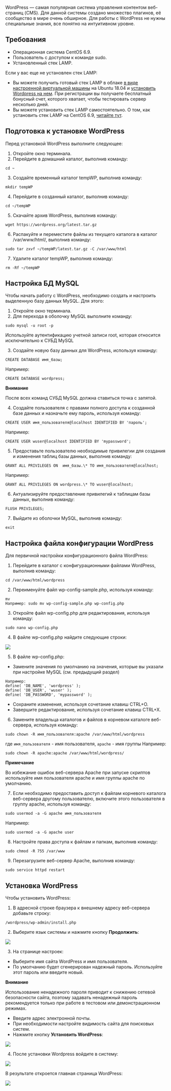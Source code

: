 WordPress — самая популярная система управления контентом веб-страниц (CMS). Для данной системы создано множество плагинов, её сообщество в мире очень обширное. Для работы с WordPress не нужны специальные знания, все понятно на интуитивном уровне.

## Требования

- Операционная система CentOS 6.9.
- Пользователь с доступом к команде sudo.
- Установленный стек LAMP.

Если у вас еще не установлен стек LAMP:

- Вы можете получить готовый стек LAMP в облаке [в виде настроенной виртуальной машины](https://mcs.mail.ru/app/services/marketplace/) на Ubuntu 18.04 и [установить Wordpress на нем](/ru/additionals/cases/cases-wp/case-wp-u18). При регистрации вы получаете бесплатный бонусный счет, которого хватает, чтобы тестировать сервер несколько дней.
- Вы можете установить стек LAMP самостоятельно. О том, как установить стек LAMP на CentOS 6.9, [читайте тут](/ru/additionals/cases/cases-lamp/lamp-cos6).

## Подготовка к установке WordPress

Перед установкой WordPress выполните следующее:

1.  Откройте окно терминала.
2.  Перейдите в домашний каталог, выполнив команду:

```
cd ~
```

3.  Создайте временный каталог tempWP, выполнив команду:

```
mkdir tempWP 
```

4.  Перейдите в созданный каталог, выполнив команду:

```
cd ~/tempWP
```

5.  Скачайте архив WordPress, выполнив команду:

```
wget https://wordpress.org/latest.tar.gz
```

6.  Распакуйте и переместите файлы из текущего каталога в каталог /var/www/html/, выполнив команду:

```
sudo tar zxvf ~/tempWP/latest.tar.gz -C /var/www/html
```

7.  Удалите каталог tempWP, выполнив команду:

```
rm -Rf ~/tempWP
```

## Настройка БД MySQL

Чтобы начать работу с WordPress, необходимо создать и настроить выделенную базу данных MySQL. Для этого:

1.  Откройте окно терминала.
2.  Для перехода в оболочку MySQL выполните команду:

```
sudo mysql -u root -p 
```

Используйте аутентификацию учетной записи root, которая относится исключительно к СУБД MySQL

3.  Создайте новую базу данных для WordPress, используя команду:

```
CREATE DATABASE имя_базы;
```

Например:

```
CREATE DATABASE wordpress;
```

<warn>

**Внимание**

После всех команд СУБД MySQL должна ставиться точка с запятой.

</warn>

4.  Создайте пользователя с правами полного доступа к созданной базе данных и назначьте ему пароль, используя команду:

```
CREATE USER имя_пользователя@localhost IDENTIFIED BY 'пароль';
```

Например:

```
CREATE USER wuser@localhost IDENTIFIED BY 'mypassword';
```

5.  Предоставьте пользователю необходимые привилегии для создания и изменения таблиц базы данных, выполнив команду:

```
GRANT ALL PRIVILEGES ON  имя_базы.\* TO имя_пользователя@localhost;
```

Например:

```
GRANT ALL PRIVILEGES ON wordpress.\* TO wuser@localhost;
```

6.  Актуализируйте предоставление привилегий к таблицам базы данных, выполнив команду:

```
FLUSH PRIVILEGES;
```

7.  Выйдите из оболочки MySQL, выполнив команду:

```
exit
```

## Настройка файла конфигурации WordPress

Для первичной настройки конфигурационного файла WordPress:

1.  Перейдите в каталог с конфигурационными файлами WordPress, выполнив команду:

```
cd /var/www/html/wordpress
```

2.  Переименуйте файл wp-config-sample.php, используя команду:

```
mv 
Например: sudo mv wp-config-sample.php wp-config.php
```

3.  Откройте файл wp-config.php для редактирования, используя команду:

```
sudo nano wp-config.php
```

4.  В файле wp-config.php найдите следующие строки:

![](./assets/1552420163702-1552420163702.png)

5.  В файле wp-config.php:

- Замените значения по умолчанию на значения, которые вы указали при настройке MySQL (см. предыдущий раздел)

```
Например:
define( 'DB_NAME', 'wordpress' );
define( 'DB_USER', 'wuser' );
define( 'DB_PASSWORD', 'mypassword' );
```

- Сохраните изменения, используя сочетание клавиш CTRL+O.
- Завершите редактирование, используя сочетание клавиш CTRL+X.

6.  Замените владельца каталогов и файлов в корневом каталоге веб-сервера, используя команду:

```
sudo chown -R имя_пользователя:apache /var/www/html/wordpress
```

где `имя_пользователя` - имя пользователя, `apache` - имя группы
Например:

```
sudo chown -R apache:apache /var/www/html/wordpress/
```

<info>

**Примечание**

Во избежание ошибок веб-сервера Apache при запуске скриптов используйте имя пользователя apache и имя группы apache по умолчанию.

</info>

7.  Если необходимо предоставить доступ к файлам корневого каталога веб-сервера другому пользователю, включите этого пользователя в группу apache, используя команду:

```
sudo usermod -a -G apache имя_пользователя
```

Например:

```
sudo usermod -a -G apache user
```

8.  Настройте права доступа к файлам и папкам, выполнив команду:

```
sudo chmod -R 755 /var/www
```

9.  Перезагрузите веб-сервер Apache, выполнив команду:

```
sudo service httpd restart

```

## Установка WordPress

Чтобы установить WordPress:

1.  В адресной строке браузера к внешнему адресу веб-сервера добавьте строку:

```
/wordpress/wp-admin/install.php
```

2.  Выберите язык системы и нажмите кнопку **Продолжить**:

![](./assets/1552420255568-1552420255568.png)

3.  На странице настроек:

- Выберите имя сайта WordPress и имя пользователя.
- По умолчанию будет сгенерирован надежный пароль. Используйте этот пароль или введите новый.

<warn>

**Внимание**

Использование ненадежного пароля приводит к снижению сетевой безопасности сайта, поэтому задавать ненадежный пароль рекомендуется только при работе в тестовом или демонстрационном режимах.

</warn>

- Введите адрес электронной почты.
- При необходимости настройте видимость сайта для поисковых систем.
- Нажмите кнопку **Установить WordPress**:

![](./assets/1552420308119-1552420308119.png)

4.  После установки Wordpress войдите в систему:

![](./assets/1552418975948-1552418975948.png)

В результате откроется главная страница WordPress:

![](./assets/1552420341995-1552420341995.png)
